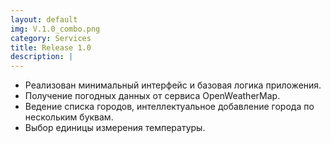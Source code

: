 ```yaml
---
layout: default
img: V.1.0_combo.png
category: Services
title: Release 1.0
description: |
---
```

- Реализован минимальный интерфейс и базовая логика приложения. 
- Получение погодных данных от сервиса OpenWeatherMap.
- Ведение списка городов, интеллектуальное добавление города по нескольким буквам.
- Выбор единицы измерения температуры.
 
